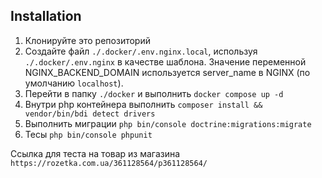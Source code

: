 ## Installation

1. Клонируйте это репозиторий
2. Создайте файл `./.docker/.env.nginx.local`, используя `./.docker/.env.nginx` в качестве шаблона. Значение переменной NGINX_BACKEND_DOMAIN используется server_name в NGINX (по умолчанию `localhost`).
3. Перейти в папку `./docker` и выполнить `docker compose up -d`
4. Внутри php контейнера выполнить `composer install && vendor/bin/bdi detect drivers`
5. Выполнить миграции `php bin/console doctrine:migrations:migrate`
6. Тесы `php bin/console phpunit`


Ссылка для теста на товар из магазина  `https://rozetka.com.ua/361128564/p361128564/`
